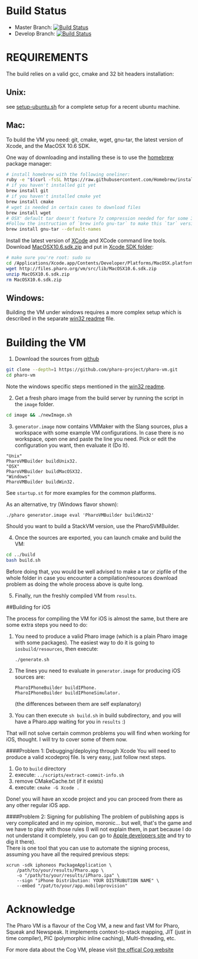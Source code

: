 Build Status
============
- Master Branch: [![Build Status](https://travis-ci.org/pharo-project/pharo-vm.png?branch=master)](https://travis-ci.org/pharo-project/pharo-vm)
- Develop Branch: [![Build Status](https://travis-ci.org/pharo-project/pharo-vm.png?branch=develop)](https://travis-ci.org/pharo-project/pharo-vm)

REQUIREMENTS
============

The build relies on a valid gcc, cmake and 32 bit headers installation:

Unix:
-----
see [setup-ubuntu.sh](scripts/setup-ubuntu.sh) for a complete setup for a recent ubuntu machine.

Mac:
-----
To build the VM you need: git, cmake, wget, gnu-tar, the latest version of Xcode, and the MacOSX 10.6 SDK.

One way of downloading and installing these is to use the [homebrew](http://brew.sh/) package manager:
```bash
# install homebrew with the following oneliner:
ruby -e "$(curl -fsSL https://raw.githubusercontent.com/Homebrew/install/master/install)"
# if you haven't installed git yet
brew install git
# if you haven't installed cmake yet
brew install cmake
# wget is needed in certain cases to download files
brew install wget
# OSX' default tar doesn't feature 7z compression needed for for some 3rd party libs
#Follow the instruction of `brew info gnu-tar` to make this `tar` version the system default
brew install gnu-tar --default-names
```

Install the latest version of [XCode](https://itunes.apple.com/en/app/xcode/id4977998350) and XCode command line tools.
Download [MacOSX10.6.sdk.zip](http://files.pharo.org/vm/src/lib/MacOSX10.6.sdk.zip) and put in [Xcode SDK folder](file:///Applications/Xcode.app/Contents/Developer/Platforms/MacOSX.platform/Developer/SDKs):
```bash	  
# make sure you're root: sudo su
cd /Applications/Xcode.app/Contents/Developer/Platforms/MacOSX.platform/Developer/SDKs
wget http://files.pharo.org/vm/src/lib/MacOSX10.6.sdk.zip
unzip MacOSX10.6.sdk.zip
rm MacOSX10.6.sdk.zip
```

Windows:
---------
Building the VM under windows requires a more complex setup which is described in the separate [win32 readme](README-Win32.md) file.


Building the VM
================

1. Download the sources from [github](https://github.com/pharo-project/pharo-vm)
 ```bash
 git clone --depth=1 https://github.com/pharo-project/pharo-vm.git
 cd pharo-vm
 ```
 Note the windows specific steps mentioned in the [win32 readme](README-Win32.md).

2. Get a fresh pharo image from the build server by running the script in the `image` folder.
 ```bash
 cd image && ./newImage.sh
 ```

3. `generator.image` now contains VMMaker with the Slang sources, plus a workspace with some
example VM configurations. In case there is no workspace, open one and paste the line you need.
Pick or edit the configuration you want, then evaluate it (Do It).
 ```Smalltalk
 "Unix"
 PharoVMBuilder buildUnix32.
 "OSX"
 PharoVMBuilder buildMacOSX32.
 "Windows"
 PharoVMBuilder buildWin32.
 ```
See `startup.st` for more examples for the common platforms.

As an alternative, try (Windows flavor shown):

```
./pharo generator.image eval 'PharoVMBuilder buildWin32'
```

Should you want to build a StackVM version, use the PharoSVMBuilder.

4. Once the sources are exported, you can launch cmake and build the VM:
```bash
cd ../build
bash build.sh
```

Before doing that, you would be well advised to make a tar or zipfile of the whole folder in case you encounter a compilation/resources download problem as doing the whole process above is quite long.

5. Finally, run the freshly compiled VM from `results`.

##Building for iOS

The process for compiling the VM for iOS is almost the same, but there are some extra steps you need to do:

1. You need to produce a valid Pharo image (which is a plain Pharo image with some packages). The easiest way to do it is going to `iosbuild/resources`, then execute:
	```
	./generate.sh
	```

2. The lines you need to evaluate in `generator.image` for producing iOS sources are:
	```
	PharoIPhoneBuilder buildIPhone.
	PharoIPhoneBuilder buildIPhoneSimulator.
	```
	(the differences between them are self explanatory)

3. You can then execute `sh build.sh` in build subdirectory, and you will have a Pharo.app waiting for you in `results` :) 
	
That will not solve certain common problems you will find when working for iOS, thought. I will try to cover some of them now.

####Problem 1: Debugging/deploying through Xcode 
You will need to produce a valid xcodeproj file. Is very easy, just follow next steps. 

1. Go to `build` directory
2. execute: `../scripts/extract-commit-info.sh`
3. remove CMakeCache.txt (if it exists)
4. execute: `cmake -G Xcode .`

Done! you will have an xcode project and you can proceed from there as any other regular iOS app.

####Problem 2: Signing for publishing
The problem of publishing apps is very complicated and in my opinion, moronic... but well, that's the game and we have to play with those rules (I will not explain them, in part because I do not understand it completely, you can go to [Apple developers site](http://developer.apple.com) and try to dig it there).  
There is one tool that you can use to automate the signing process, assuming you have all the required previous steps:  
```
xcrun -sdk iphoneos PackageApplication \
    /path/to/your/results/Pharo.app \
    -o "/path/to/your/results/iPharo.ipa" \
    --sign "iPhone Distribution: YOUR DISTRUBUTION NAME" \
    --embed "/pat/to/your/app.mobileprovision"
```

Acknowledge
===========
The Pharo VM is a flavour of the Cog VM, a new and fast VM for Pharo, Squeak and Newspeak. It implements context-to-stack mapping, JIT (just in time compiler), PIC (polymorphic inline caching), Multi-threading, etc.  

For more data about the Cog VM, please visit [the offical Cog website](http://www.mirandabanda.org/cog/)
